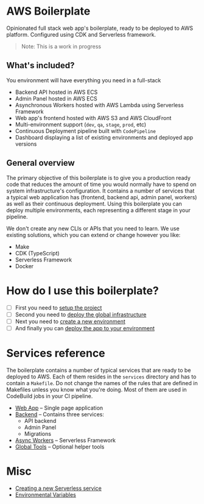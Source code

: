 # AWS Boilerplate
Opinionated full stack web app's boilerplate, ready to be deployed to AWS platform. Configured using CDK and Serverless 
framework.

> Note: This is a work in progress

## What's included?
You environment will have everything you need in a full-stack 
* Backend API hosted in AWS ECS
* Admin Panel hosted in AWS ECS
* Asynchronous Workers hosted with AWS Lambda using Serverless Framework
* Web app's frontend hosted with AWS S3 and AWS CloudFront
* Multi-environment support (`dev`, `qa`, `stage`, `prod`, etc)
* Continuous Deployment pipeline built with `CodePipeline`
* Dashboard displaying a list of existing environments and deployed app versions

## General overview
The primary objective of this boilerplate is to give you a production ready code that reduces the amount of time you 
would normally have to spend on system infrastructure's configuration. It contains a number of services that a typical
web application has (frontend, backend api, admin panel, workers) as well as their continuous deployment. Using this 
boilerplate you can deploy multiple environments, each representing a different stage in your pipeline.

We don't create any new CLIs or APIs that you need to learn. We use existing solutions, 
which you can extend or change however you like:
* Make
* CDK (TypeScript)
* Serverless Framework
* Docker

# How do I use this boilerplate?
- [ ] First you need to [setup the project](/docs/setup-project.md)
- [ ] Second you need to [deploy the global infrastructure](/docs/global-infra-deployment.md)
- [ ] Next you need to [create a new environment](/docs/create-new-env.md)
- [ ] And finally you can [deploy the app to your environment](/docs/app-deployment.md)

# Services reference
The boilerplate contains a number of typical services that are ready to be deployed to AWS.
Each of them resides in the `services` directory and has to contain a `Makefile`. Do not change the names of the rules
that are defined in Makefiles unless you know what you're doing. Most of them are used in CodeBuild jobs in your CI 
pipeline.


- [Web App](/services/webapp) – Single page application
- [Backend](/services/backend) – Contains three services:
    * API backend
    * Admin Panel
    * Migrations
- [Async Workers](/services/workers) – Serverless Framework
- [Global Tools](/docs/global-tools.md) – Optional helper tools


# Misc
- [Creating a new Serverless service](/docs/misc/create-new-serverless-service.md)
- [Environmental Variables](/docs/misc/environmental-variables.md)
